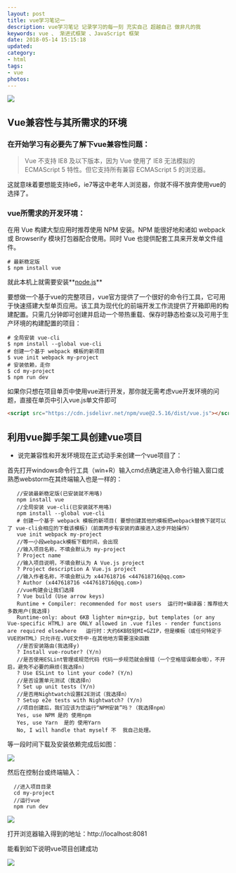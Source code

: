 ```yaml
---
layout: post
title: vue学习笔记一
description: vue学习笔记 记录学习的每一刻 充实自己 超越自己 做非凡的我
keywords: vue 、 渐进式框架 、JavaScript 框架
date: 2018-05-14 15:15:18
updated:
category:
- html
tags:
- vue
photos:
---
```

![](/images/timg10.png)
<!-- more -->

## Vue兼容性与其所需求的环境

### 在开始学习有必要先了解下vue兼容性问题：

> Vue 不支持 IE8 及以下版本，因为 Vue 使用了 IE8 无法模拟的 ECMAScript 5 特性。但它支持所有兼容 ECMAScript 5 的浏览器。

这就意味着要想能支持ie6，ie7等这中老年人浏览器，你就不得不放弃使用vue的选择了。

### vue所需求的开发环境：

在用 Vue 构建大型应用时推荐使用 NPM 安装。NPM 能很好地和诸如 webpack 或 Browserify 模块打包器配合使用。同时 Vue 也提供配套工具来开发单文件组件。
```shell
# 最新稳定版
$ npm install vue
```

就此本机上就需要安装**[node.js](https://nodejs.org/en/)**

要想做一个基于vue的完整项目，vue官方提供了一个很好的命令行工具，它可用于快速搭建大型单页应用。该工具为现代化的前端开发工作流提供了开箱即用的构建配置。只需几分钟即可创建并启动一个带热重载、保存时静态检查以及可用于生产环境的构建配置的项目：
```shell
# 全局安装 vue-cli
$ npm install --global vue-cli
# 创建一个基于 webpack 模板的新项目
$ vue init webpack my-project
# 安装依赖，走你
$ cd my-project
$ npm run dev
```

如果你只想在项目单页中使用vue进行开发，那你就无需考虑vue开发环境的问题，直接在单页中引入vue.js单文件即可
```html
<script src="https://cdn.jsdelivr.net/npm/vue@2.5.16/dist/vue.js"></script>
```

## 利用vue脚手架工具创建vue项目

* 说完兼容性和开发环境现在正式动手来创建一个vue项目了：

首先打开windows命令行工具（win+R）输入cmd点确定进入命令行输入窗口或熟悉webstorm在其终端输入也是一样的：
```shell
   //安装最新稳定版(已安装就不用咯)
   npm install vue
   //全局安装 vue-cli(已安装就不用咯)
   npm install --global vue-cli
   # 创建一个基于 webpack 模板的新项目( 要想创建其他的模板把webpack替换下就可以了 vue-cli会相应的下载该模板)（前面两步有安装的直接进入这步开始操作）
   vue init webpack my-project
   //等一小段webpack模板下载时间，会出现
   //输入项目名称，不填会默认为 my-project
   ? Project name
   //输入项目说明，不填会默认为 A Vue.js project
   ? Project description A Vue.js project
   //输入作者名称，不填会默认为 x447618716 <447618716@qq.com>
   ? Author (x447618716 <447618716@qq.com>)
   //vue构建会让我们选择
   ? Vue build (Use arrow keys)
   Runtime + Compiler: recommended for most users  运行时+编译器：推荐给大多数用户(我选择)
   Runtime-only: about 6KB lighter min+gzip, but templates (or any Vue-specific HTML) are ONLY allowed in .vue files - render functions are required elsewhere   运行时：大约6KB较轻MI+GZIP，但是模板（或任何特定于VUE的HTML）只允许在.VUE文件中-在其他地方需要渲染函数
   //是否安装路由(我选择y)
   ? Install vue-router? (Y/n)
   //是否使用ESLint管理或规范代码 代码一步规范就会报错（一个空格错误都会哦），不开启，避免不必要的麻烦(我选择n)
   ? Use ESLint to lint your code? (Y/n)
   //是否设置单元测试（我选择n）
   ? Set up unit tests (Y/n)
   //是否用Nightwatch设置E2E测试（我选择n）
   ? Setup e2e tests with Nightwatch? (Y/n)
   //项目创建后，我们应该为您运行“NPM安装”吗？（我选择npm）
   Yes, use NPM 是的 使用npm
   Yes, use Yarn  是的 使用Yarn
   No, I will handle that myself 不  我自己处理。
```

等一段时间下载及安装依赖完成后如图：

![](/images/tips3.png)

然后在控制台或终端输入：
```shell
  //进入项目目录
  cd my-project
  //运行vue
  npm run dev
```

![](/images/tips4.png)

打开浏览器输入得到的地址：http://localhost:8081

能看到如下说明vue项目创建成功

![](/images/tips5.png)



